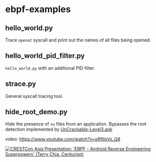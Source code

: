 # ebpf-examples

## hello_world.py

Trace `openat` syscall and print out the names of all files being opened.

## hello_world_pid_filter.py

`hello_world.py` with an additional PID filter.

## strace.py

General syscall tracing tool.

## hide_root_demo.py

Hide the presence of `su` files from an application. Bypasses the root
detection implemented by [UnCrackable-Level3.apk](https://github.com/OWASP/owasp-mstg/blob/master/Crackmes/Android/Level_03/UnCrackable-Level3.apk)

video: https://www.youtube.com/watch?v=eRftIoVs_Q8

[![CRESTCon Asia Presentation: 'EBPF - Android Reverse Engineering Superpowers' (Terry Chia, Centurion)](http://img.youtube.com/vi/eRftIoVs_Q8/0.jpg)](https://www.youtube.com/watch?v=eRftIoVs_Q8)
